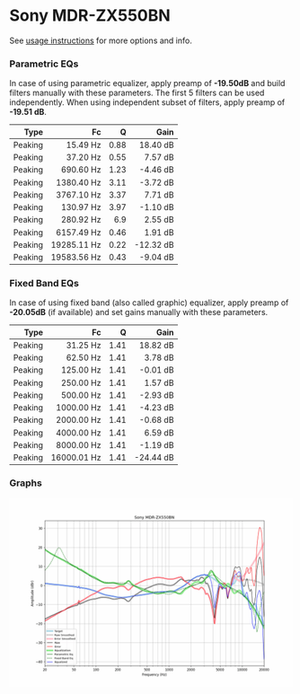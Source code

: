 # Sony MDR-ZX550BN
See [usage instructions](https://github.com/jaakkopasanen/AutoEq#usage) for more options and info.

### Parametric EQs
In case of using parametric equalizer, apply preamp of **-19.50dB** and build filters manually
with these parameters. The first 5 filters can be used independently.
When using independent subset of filters, apply preamp of **-19.51 dB**.

| Type    | Fc          |    Q | Gain      |
|--------:|------------:|-----:|----------:|
| Peaking | 15.49 Hz    | 0.88 | 18.40 dB  |
| Peaking | 37.20 Hz    | 0.55 | 7.57 dB   |
| Peaking | 690.60 Hz   | 1.23 | -4.46 dB  |
| Peaking | 1380.40 Hz  | 3.11 | -3.72 dB  |
| Peaking | 3767.10 Hz  | 3.37 | 7.71 dB   |
| Peaking | 130.97 Hz   | 3.97 | -1.10 dB  |
| Peaking | 280.92 Hz   | 6.9  | 2.55 dB   |
| Peaking | 6157.49 Hz  | 0.46 | 1.91 dB   |
| Peaking | 19285.11 Hz | 0.22 | -12.32 dB |
| Peaking | 19583.56 Hz | 0.43 | -9.04 dB  |

### Fixed Band EQs
In case of using fixed band (also called graphic) equalizer, apply preamp of **-20.05dB**
(if available) and set gains manually with these parameters.

| Type    | Fc          |    Q | Gain      |
|--------:|------------:|-----:|----------:|
| Peaking | 31.25 Hz    | 1.41 | 18.82 dB  |
| Peaking | 62.50 Hz    | 1.41 | 3.78 dB   |
| Peaking | 125.00 Hz   | 1.41 | -0.01 dB  |
| Peaking | 250.00 Hz   | 1.41 | 1.57 dB   |
| Peaking | 500.00 Hz   | 1.41 | -2.93 dB  |
| Peaking | 1000.00 Hz  | 1.41 | -4.23 dB  |
| Peaking | 2000.00 Hz  | 1.41 | -0.68 dB  |
| Peaking | 4000.00 Hz  | 1.41 | 6.59 dB   |
| Peaking | 8000.00 Hz  | 1.41 | -1.19 dB  |
| Peaking | 16000.01 Hz | 1.41 | -24.44 dB |

### Graphs
![](./Sony%20MDR-ZX550BN.png)